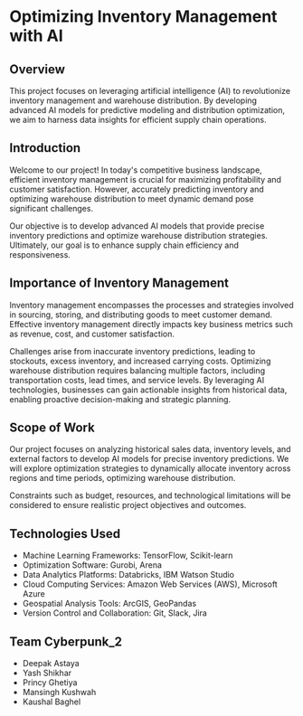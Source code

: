 # Optimizing Inventory Management with AI

## Overview

This project focuses on leveraging artificial intelligence (AI) to revolutionize inventory management and warehouse
distribution. By developing advanced AI models for predictive modeling and distribution optimization, we aim to
harness data insights for efficient supply chain operations.

## Introduction

Welcome to our project! In today's competitive business landscape, efficient inventory management is crucial for
maximizing profitability and customer satisfaction. However, accurately predicting inventory and optimizing
warehouse distribution to meet dynamic demand pose significant challenges.

Our objective is to develop advanced AI models that provide precise inventory predictions and optimize warehouse
distribution strategies. Ultimately, our goal is to enhance supply chain efficiency and responsiveness.

## Importance of Inventory Management

Inventory management encompasses the processes and strategies involved in sourcing, storing, and distributing goods
to meet customer demand. Effective inventory management directly impacts key business metrics such as revenue, cost,
and customer satisfaction.

Challenges arise from inaccurate inventory predictions, leading to stockouts, excess inventory, and increased
carrying costs. Optimizing warehouse distribution requires balancing multiple factors, including transportation costs,
lead times, and service levels. By leveraging AI technologies, businesses can gain actionable insights from historical data,
enabling proactive decision-making and strategic planning.

## Scope of Work

Our project focuses on analyzing historical sales data, inventory levels, and external factors to develop AI models for
precise inventory predictions. We will explore optimization strategies to dynamically allocate inventory across regions and
time periods, optimizing warehouse distribution.

Constraints such as budget, resources, and technological limitations will be considered to ensure realistic project objectives
and outcomes.

## Technologies Used

- Machine Learning Frameworks: TensorFlow, Scikit-learn
- Optimization Software: Gurobi, Arena
- Data Analytics Platforms: Databricks, IBM Watson Studio
- Cloud Computing Services: Amazon Web Services (AWS), Microsoft Azure
- Geospatial Analysis Tools: ArcGIS, GeoPandas
- Version Control and Collaboration: Git, Slack, Jira

## Team Cyberpunk_2
- Deepak Astaya 
- Yash Shikhar
- Princy Ghetiya 
- Mansingh Kushwah 
- Kaushal Baghel 
